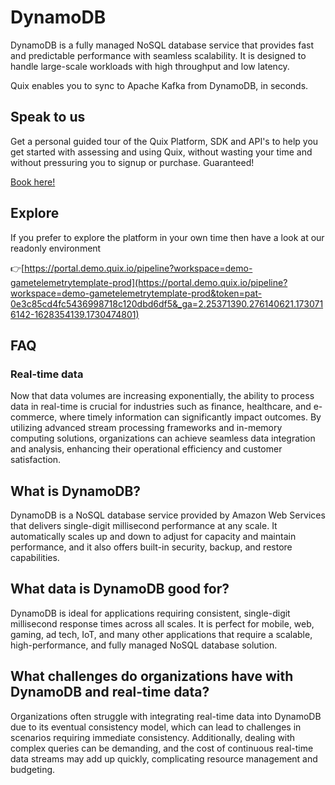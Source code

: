 <!-- START MARKDOWN -->
<!--[tech-name]-->
# DynamoDB

<!--[blurb-about-tech]-->
DynamoDB is a fully managed NoSQL database service that provides fast and predictable performance with seamless scalability. It is designed to handle large-scale workloads with high throughput and low latency.

Quix enables you to sync to Apache Kafka <span id="to_or_from">from</span> <span id="techname">DynamoDB</span>, in seconds.

## Speak to us

Get a personal guided tour of the Quix Platform, SDK and API's to help you get started with assessing and using Quix, without wasting your time and without pressuring you to signup or purchase. Guaranteed!

[Book here!](https://share.hsforms.com/1iW0TmZzKQMChk0lxd_tGiw4yjw2?__hstc=175542013.19c333c2ae8002be5fbc6a17a447e442.1730474801833.1730474801833.1730716142494.2&__hssc=175542013.2.1730716142494&__hsfp=3927774151)


## Explore

If you prefer to explore the platform in your own time then have a look at our readonly environment

👉[https://portal.demo.quix.io/pipeline?workspace=demo-gametelemetrytemplate-prod](https://portal.demo.quix.io/pipeline?workspace=demo-gametelemetrytemplate-prod&token=pat-0e3c85cd4fc5436998718c120dbd6df5&_ga=2.25371390.276140621.1730716142-1628354139.1730474801)


## FAQ

### Real-time data

Now that data volumes are increasing exponentially, the ability to process data in real-time is crucial for industries such as finance, healthcare, and e-commerce, where timely information can significantly impact outcomes. By utilizing advanced stream processing frameworks and in-memory computing solutions, organizations can achieve seamless data integration and analysis, enhancing their operational efficiency and customer satisfaction.

## What is <span id="techname">DynamoDB</span>?

<!--[tech-seo-text]-->
DynamoDB is a NoSQL database service provided by Amazon Web Services that delivers single-digit millisecond performance at any scale. It automatically scales up and down to adjust for capacity and maintain performance, and it also offers built-in security, backup, and restore capabilities.

## What data is <span id="techname">DynamoDB</span> good for?

<!--[tech-data-seo-text]-->
DynamoDB is ideal for applications requiring consistent, single-digit millisecond response times across all scales. It is perfect for mobile, web, gaming, ad tech, IoT, and many other applications that require a scalable, high-performance, and fully managed NoSQL database solution.

## What challenges do organizations have with <span id="techname">DynamoDB</span> and real-time data?

<!--[tech-challenges-seo-text]-->
Organizations often struggle with integrating real-time data into DynamoDB due to its eventual consistency model, which can lead to challenges in scenarios requiring immediate consistency. Additionally, dealing with complex queries can be demanding, and the cost of continuous real-time data streams may add up quickly, complicating resource management and budgeting.
<!-- END MARKDOWN -->